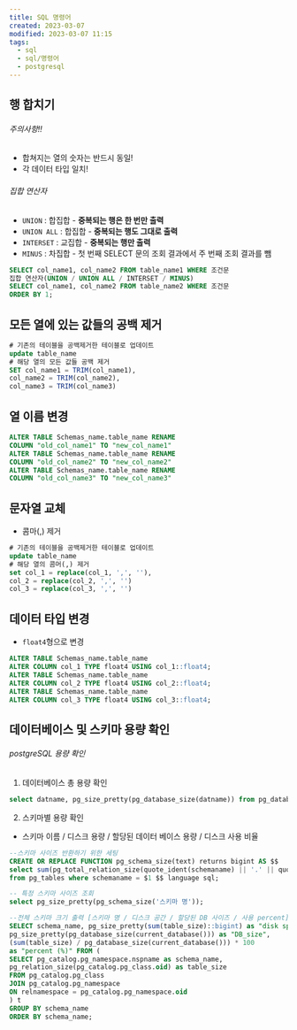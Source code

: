 ```yaml
---
title: SQL 명령어
created: 2023-03-07
modified: 2023-03-07 11:15
tags:
  - sql
  - sql/명령어
  - postgresql
---
```


## 행 합치기
###### 주의사항!!
   - 합쳐지는 열의 숫자는 반드시 동일!
   - 각 데이터 타입 일치!

###### 집합 연산자
- `UNION` : 합집합 - **중복되는 행은 한 번만 출력**
- `UNION ALL` : 합집합 - **중복되는 행도 그대로 출력**
- `INTERSET` : 교집합 - **중복되는 행만 출력**
- `MINUS` : 차집합 - 첫 번째 SELECT 문의 조회 결과에서 주 번째 조회 결과를 뺌
```SQL
SELECT col_name1, col_name2 FROM table_name1 WHERE 조건문
집합 연산자(UNION / UNION ALL / INTERSET / MINUS)
SELECT col_name1, col_name2 FROM table_name2 WHERE 조건문
ORDER BY 1;

```

## 모든 열에 있는 값들의 공백 제거

```sql
# 기존의 테이블을 공백제거한 테이블로 업데이트
update table_name
# 해당 열의 모든 값들 공백 제거
SET col_name1 = TRIM(col_name1),
col_name2 = TRIM(col_name2),
col_name3 = TRIM(col_name3)
```

## 열 이름 변경

```sql
ALTER TABLE Schemas_name.table_name RENAME 
COLUMN "old_col_name1" TO "new_col_name1"
ALTER TABLE Schemas_name.table_name RENAME 
COLUMN "old_col_name2" TO "new_col_name2"
ALTER TABLE Schemas_name.table_name RENAME 
COLUMN "old_col_name3" TO "new_col_name3"
```

## 문자열 교체
- 콤마(,) 제거
```sql
# 기존의 테이블을 공백제거한 테이블로 업데이트
update table_name
# 해당 열의 콤머(,) 제거
set col_1 = replace(col_1, ',', ''),
col_2 = replace(col_2, ',', '')
col_3 = replace(col_3, ',', '')
```

## 데이터 타입 변경
- `float4`형으로 변경
``` SQL
ALTER TABLE Schemas_name.table_name 
ALTER COLUMN col_1 TYPE float4 USING col_1::float4;
ALTER TABLE Schemas_name.table_name 
ALTER COLUMN col_2 TYPE float4 USING col_2::float4;
ALTER TABLE Schemas_name.table_name 
ALTER COLUMN col_3 TYPE float4 USING col_3::float4;
```

## 데이터베이스 및 스키마 용량 확인

###### postgreSQL 용량 확인
1. 데이터베이스 총 용량 확인
```sql
select datname, pg_size_pretty(pg_database_size(datname)) from pg_database;
```

2. 스키마별 용량 확인
- 스키마 이름 / 디스크 용량 / 할당된 데이터 베이스 용량 / 디스크 사용 비율
```sql
--스키마 사이즈 반환하기 위한 세팅 
CREATE OR REPLACE FUNCTION pg_schema_size(text) returns bigint AS $$
select sum(pg_total_relation_size(quote_ident(schemaname) || '.' || quote_ident(tablename)))::bigint
from pg_tables where schemaname = $1 $$ language sql; 

-- 특정 스키마 사이즈 조회 
select pg_size_pretty(pg_schema_size('스키마 명')); 

--전체 스키마 크기 출력 [스키마 명 / 디스크 공간 / 할당된 DB 사이즈 / 사용 percent]
SELECT schema_name, pg_size_pretty(sum(table_size)::bigint) as "disk space", 
pg_size_pretty(pg_database_size(current_database())) as "DB_size",
(sum(table_size) / pg_database_size(current_database())) * 100
as "percent (%)" FROM ( 
SELECT pg_catalog.pg_namespace.nspname as schema_name,
pg_relation_size(pg_catalog.pg_class.oid) as table_size 
FROM pg_catalog.pg_class
JOIN pg_catalog.pg_namespace
ON relnamespace = pg_catalog.pg_namespace.oid 
) t 
GROUP BY schema_name
ORDER BY schema_name;
```

